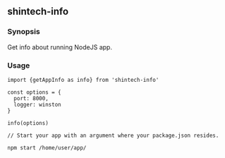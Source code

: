 ## shintech-info

### Synopsis

Get info about running NodeJS app.

### Usage 

    import {getAppInfo as info} from 'shintech-info'
    
    const options = {
      port: 8000,
      logger: winston
    }
    
    info(options)
    
    // Start your app with an argument where your package.json resides.
    
    npm start /home/user/app/
    